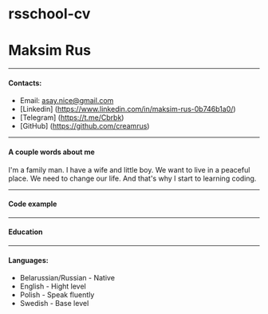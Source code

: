 # rsschool-cv
# Maksim Rus
____
#### Contacts:
- Email: asay.nice@gmail.com
- [Linkedin] (https://www.linkedin.com/in/maksim-rus-0b746b1a0/)
- [Telegram] (https://t.me/Cbrbk)
- [GitHub] (https://github.com/creamrus)
___
#### A couple words about me
I'm a family man. I have a wife and little boy. We want to live in a peaceful place. We need to change our life. And that's why I start to learning coding.
___
#### Code example
___
#### Education
___
#### Languages:
- Belarussian/Russian - Native
- English - Hight level
- Polish - Speak fluently
- Swedish - Base level